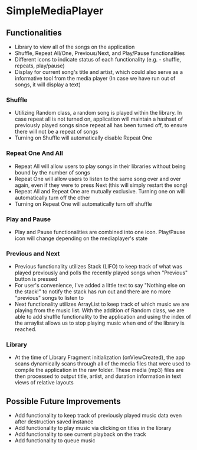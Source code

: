 # SimpleMediaPlayer

## Functionalities
* Library to view all of the songs on the application
* Shuffle, Repeat All/One, Previous/Next, and Play/Pause functionalities
* Different icons to indicate status of each functionality (e.g. - shuffle, repeats, play/pause)
* Display for current song's title and artist, which could also serve as a informative tool from the media player (In case we have run out of songs, it will display a text)

### Shuffle
* Utilizing Random class, a random song is played within the library. In case repeat all is not turned on, application will maintain a hashset of previously played songs since repeat all has been turned off, to ensure there will not be a repeat of songs
* Turning on Shuffle will automatically disable Repeat One 
### Repeat One And All
* Repeat All will allow users to play songs in their libraries without being bound by the number of songs
* Repeat One will allow users to listen to the same song over and over again, even if they were to press Next (this will simply restart the song)
* Repeat All and Repeat One are mutually exclusive. Turning one on will automatically turn off the other
* Turning on Repeat One will automatically turn off shuffle
### Play and Pause
* Play and Pause functionalities are combined into one icon. Play/Pause icon will change depending on the mediaplayer's state
### Previous and Next
* Previous functionality utilizes Stack (LIFO) to keep track of what was played previously and polls the recently played songs when "Previous" button is pressed
* For user's convenience, I've added a little text to say "Nothing else on the stack!" to notify the stack has run out and there are no more "previous" songs to listen to
* Next functionality utilizes ArrayList to keep track of which music we are playing from the music list. With the addition of Random class, we are able to add shuffle functionality to the application and using the index of the arraylist allows us to stop playing music when end of the library is reached.
### Library
* At the time of Library Fragment initialization (onViewCreated), the app scans dynamically scans through all of the media files that were used to compile the application in the raw folder. These media (mp3) files are then processed to output title, artist, and duration information in text views of relative layouts 
 
## Possible Future Improvements 
* Add functionality to keep track of previously played music data even after destruction saved instance
* Add functionality to play music via clicking on titles in the library
* Add functionality to see current playback on the track
* Add functionality to queue music 

